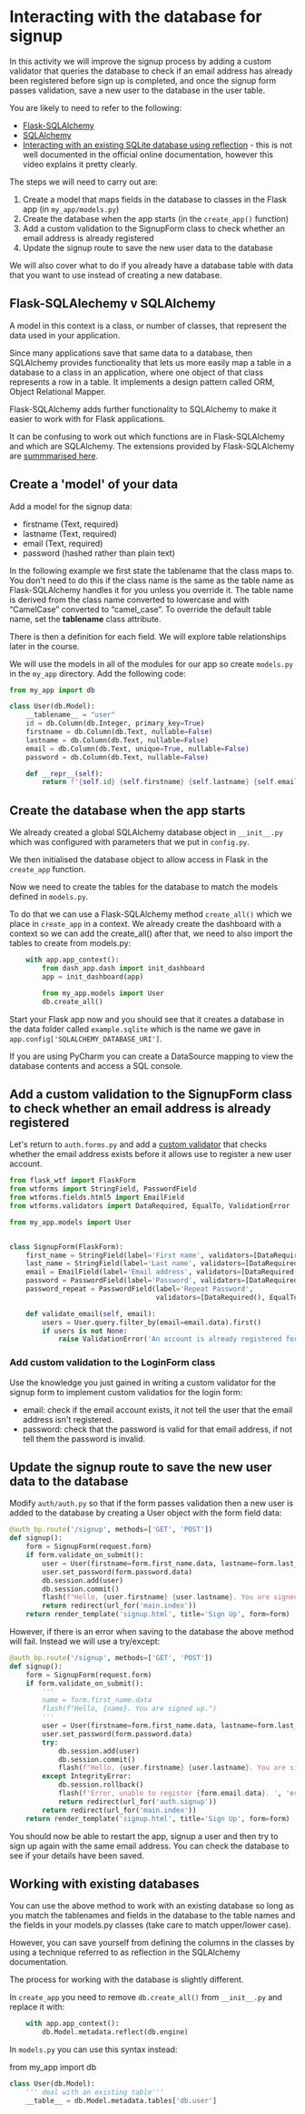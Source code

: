 # Interacting with the database for signup

In this activity we will improve the signup process by adding a custom validator that queries the database to check if an email address has already been registered before sign up is completed, and once the signup form passes validation, save a new user to the database in the user table.

You are likely to need to refer to the following:

- [Flask-SQLAlchemy](https://flask-sqlalchemy.palletsprojects.com/en/2.x/)
- [SQLAlchemy](https://www.sqlalchemy.org)
- [Interacting with an existing SQLite database using reflection](https://www.youtube.com/watch?v=UK57IHzSh8I) - this is not well documented in the official online documentation, however this video explains it pretty clearly.

The steps we will need to carry out are:

1. Create a model that maps fields in the database to classes in the Flask app (in `my_app/models.py`)
2. Create the database when the app starts (in the `create_app()` function)
3. Add a custom validation to the SignupForm class to check whether an email address is already registered
4. Update the signup route to save the new user data to the database

We will also cover what to do if you already have a database table with data that you want to use instead of creating a new database.

## Flask-SQLAlechemy v SQLAlchemy
A model in this context is a class, or number of classes, that represent the data used in your application.

Since many applications save that same data to a database, then SQLAlchemy provides functionality that lets us more easily map a table in a database to a class in an application, where one object of that class represents a row in a table. It implements a design pattern called ORM, Object Relational Mapper.

Flask-SQLAlchemy adds further functionality to SQLAlchemy to make it easier to work with for Flask applications.

It can be confusing to work out which functions are in Flask-SQLAlchemy and which are SQLAlchemy. The extensions provided by Flask-SQLAlchemy are [summmarised here](https://flask-sqlalchemy.palletsprojects.com/en/2.x/quickstart/#road-to-enlightenment).

## Create a 'model' of your data
Add a model for the signup data:

- firstname (Text, required)
- lastname (Text, required)
- email (Text, required)
- password (hashed rather than plain text)

In the following example we first state the tablename that the class maps to. 
You don't need to do this if the class name is the same as the table name as Flask-SQLAlchemy handles it for you unless you override it. 
The table name is derived from the class name converted to lowercase and with “CamelCase” converted to “camel_case”. 
To override the default table name, set the __tablename__ class attribute.

There is then a definition for each field. We will explore table relationships later in the course.

We will use the models in all of the modules for our app so create `models.py` in the `my_app` directory. 
Add the following code:

```python
from my_app import db

class User(db.Model):
    __tablename__ = "user"
    id = db.Column(db.Integer, primary_key=True)
    firstname = db.Column(db.Text, nullable=False)
    lastname = db.Column(db.Text, nullable=False)
    email = db.Column(db.Text, unique=True, nullable=False)
    password = db.Column(db.Text, nullable=False)

    def __repr__(self):
        return f"{self.id} {self.firstname} {self.lastname} {self.email} {self.password}"
```

## Create the database when the app starts 

We already created a global SQLAlchemy database object in `__init__.py` which was configured with parameters that we put in `config.py`.

We then initialised the database object to allow access in Flask in the `create_app` function.

Now we need to create the tables for the database to match the models defined in `models.py`.

To do that we can use a Flask-SQLAlchemy method `create_all()` which we place in `create_app` in a context. 
We already create the dashboard with a context so we can add the create_all() after that, we need to also import the tables to create from models.py:

```python
    with app.app_context():
        from dash_app.dash import init_dashboard
        app = init_dashboard(app)

        from my_app.models import User
        db.create_all()
```

Start your Flask app now and you should see that it creates a database in the data folder called `example.sqlite` which is the name we gave in `app.config['SQLALCHEMY_DATABASE_URI']`.

If you are using PyCharm you can create a DataSource mapping to view the database contents and access a SQL console.

## Add a custom validation to the SignupForm class to check whether an email address is already registered

Let's return to `auth.forms.py` and add a [custom validator](https://wtforms.readthedocs.io/en/2.3.x/validators/#custom-validators) that checks whether the email address exists before it allows use to register a new user account.

```python
from flask_wtf import FlaskForm
from wtforms import StringField, PasswordField
from wtforms.fields.html5 import EmailField
from wtforms.validators import DataRequired, EqualTo, ValidationError

from my_app.models import User


class SignupForm(FlaskForm):
    first_name = StringField(label='First name', validators=[DataRequired(message='First name required')])
    last_name = StringField(label='Last name', validators=[DataRequired(message='Last name required')])
    email = EmailField(label='Email address', validators=[DataRequired(message='Email adddress required')])
    password = PasswordField(label='Password', validators=[DataRequired(message='Password required')])
    password_repeat = PasswordField(label='Repeat Password',
                                    validators=[DataRequired(), EqualTo('password', message='Passwords must match')])

    def validate_email(self, email):
        users = User.query.filter_by(email=email.data).first()
        if users is not None:
            raise ValidationError('An account is already registered for that email address')
```

### Add custom validation to the LoginForm class

Use the knowledge you just gained in writing a custom validator for the signup form to implement custom validatios for the login form:

- email: check if the email account exists, it not tell the user that the email address isn't registered.
- password: check that the password is valid for that email address, if not tell them the password is invalid.

## Update the signup route to save the new user data to the database

Modify `auth/auth.py` so that if the form passes validation then a new user is added to the database by creating a User object with the form field data:

```python
@auth_bp.route('/signup', methods=['GET', 'POST'])
def signup():
    form = SignupForm(request.form)
    if form.validate_on_submit():
        user = User(firstname=form.first_name.data, lastname=form.last_name.data, email=form.email.data)
        user.set_password(form.password.data)
        db.session.add(user)
        db.session.commit()
        flash(f"Hello, {user.firstname} {user.lastname}. You are signed up.")
        return redirect(url_for('main.index'))
    return render_template('signup.html', title='Sign Up', form=form)
```
However, if there is an error when saving to the database the above method will fail. Instead we will use a try/except:

```python
@auth_bp.route('/signup', methods=['GET', 'POST'])
def signup():
    form = SignupForm(request.form)
    if form.validate_on_submit():
        '''
        name = form.first_name.data
        flash(f"Hello, {name}. You are signed up.")
        '''
        user = User(firstname=form.first_name.data, lastname=form.last_name.data, email=form.email.data)
        user.set_password(form.password.data)
        try:
            db.session.add(user)
            db.session.commit()
            flash(f"Hello, {user.firstname} {user.lastname}. You are signed up.")
        except IntegrityError:
            db.session.rollback()
            flash(f'Error, unable to register {form.email.data}. ', 'error')
            return redirect(url_for('auth.signup'))
        return redirect(url_for('main.index'))
    return render_template('signup.html', title='Sign Up', form=form)
```
You should now be able to restart the app, signup a user and then try to sign up again with the same email address. You can check the database to see if your details have been saved. 

## Working with existing databases

You can use the above method to work with an existing database so long as you match the tablenames and fields in the database to the table names and the fields in your models.py classes (take care to match upper/lower case).

However, you can save yourself from defining the columns in the classes by using a technique referred to as reflection in the SQLAlchemy documentation.

The process for working with the database is slightly different.

In `create_app` you need to remove `db.create_all()` from `__init__.py` and replace it with:

```python
    with app.app_context():
        db.Model.metadata.reflect(db.engine)
```

In `models.py` you can use this syntax instead:

from my_app import db

```python
class User(db.Model):
    ''' deal with an existing table'''
    __table__ = db.Model.metadata.tables['db.user']
```
